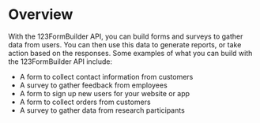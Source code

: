 # Overview

With the 123FormBuilder API, you can build forms and surveys to gather data
from users. You can then use this data to generate reports, or take action
based on the responses. Some examples of what you can build with the
123FormBuilder API include:

- A form to collect contact information from customers
- A survey to gather feedback from employees
- A form to sign up new users for your website or app
- A form to collect orders from customers
- A survey to gather data from research participants
